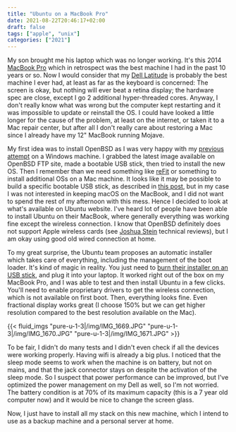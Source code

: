 ```yaml
---
title: "Ubuntu on a MacBook Pro"
date: 2021-08-22T20:46:17+02:00
draft: false
tags: ["apple", "unix"]
categories: ["2021"]
---
```


My son brought me his laptop which was no longer working. It's this 2014 [MacBook Pro](/post/os-x-mavericks/) which in retrospect was the best machine I had in the past 10 years or so. Now I would consider that my [Dell Latitude](/post/welcome-ubuntu/) is probably the best machine I ever had, at least as far as the keyboard is concerned: The screen is okay, but nothing will ever beat a retina display; the hardware spec are close, except I go 2 additional hyper-threaded cores. Anyway, I don't really know what was wrong but the computer kept restarting and it was impossible to update or reinstall the OS. I could have looked a little longer for the cause of the problem, at least on the internet, or taken it to a Mac repair center, but after all I don't really care about restoring a Mac since I already have my 12" MacBook running Mojave.

My first idea was to install OpenBSD as I was very happy with my [previous attempt](/post/welcome-openbsd/) on a Windows machine. I grabbed the latest image available on OpenBSD FTP site, made a bootable USB stick, then tried to install the new OS. Then I remember than we need something like [reFit](http://refit.sourceforge.net/) or something to install additional OSs on a Mac machine. It looks like it may be possible to build a specific bootable USB stick, as described in [this post](https://www.tumfatig.net/20110901/run-openbsd-from-usb-on-macbook-pro/?utm_source=pocket_mylist), but in my case I was not interested in keeping macOS on the MacBook, and I did not want to spend the rest of my afternoon with this mess. Hence I decided to look at what's available on Ubuntu website. I've heard lot of people have been able to install Ubuntu on their MacBook, where generally everything was working fine except the wireless connection. I know that OpenBSD definitely does not support Apple wireless cards (see [Joshua Stein](https://jcs.org/) technical reviews), but I am okay using good old wired connection at home.

To my great surprise, the Ubuntu team proposes an automatic installer which takes care of everything, including the management of the boot loader. It's kind of magic in reality. You just need to [burn their installer on an USB stick](https://ubuntu.com/tutorials/create-a-usb-stick-on-ubuntu), and plug it into your laptop. It worked right out of the box on my MacBook Pro, and I was able to test and then install Ubuntu in a few clicks. You'll need to enable proprietary drivers to get the wireless connection, which is not available on first boot. Then, everything looks fine. Even fractional display works great (I choose 150% but we can get higher resolution compared to the best resolution available on the Mac).

{{< fluid_imgs "pure-u-1-3|/img/IMG_1669.JPG"
               "pure-u-1-3|/img/IMG_1670.JPG"
               "pure-u-1-3|/img/IMG_1671.JPG" >}}

To be fair, I didn't do many tests and I didn't even check if all the devices were working properly. Having wifi is already a big plus. I noticed that the sleep mode seems to work when the machine is on battery, but not on mains, and that the jack connector stays on despite the activation of the sleep mode. So I suspect that power performance can be improved, but I've optimized the power management on my Dell as well, so I'm not worried. The battery condition is at 70% of its maximum capacity (this is a 7 year old computer now) and it would be nice to change the screen glass.

Now, I just have to install all my stack on this new machine, which I intend to use as a backup machine and a personal server at home.
